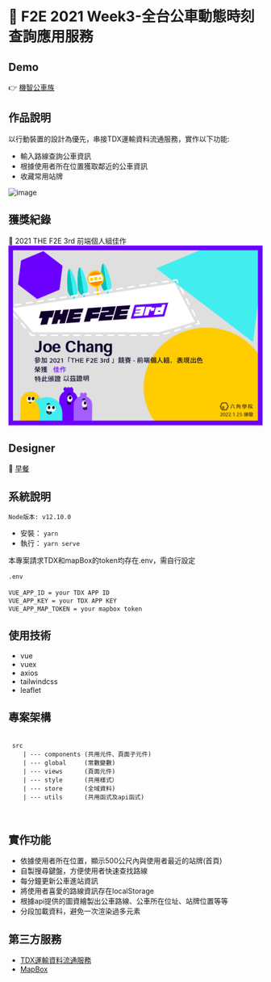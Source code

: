 # 🚌 F2E 2021 Week3-全台公車動態時刻查詢應用服務

## Demo

👉 [機智公車族](https://changchiao.github.io/bus_timetable/#/)


## 作品說明

以行動裝置的設計為優先，串接TDX運輸資料流通服務，實作以下功能:

- 輸入路線查詢公車資訊
- 根據使用者所在位置獲取鄰近的公車資訊
- 收藏常用站牌

![image](https://user-images.githubusercontent.com/24662856/161200768-2c7afd24-5f3d-4d7c-98c6-d55bbca61437.png)


## 獲獎紀錄
🏅 2021 THE F2E 3rd 前端個人組佳作
![image](./public/JoeChang.png)

## Designer

👏 [早餐](https://2021.thef2e.com/users/6296427084285739247?week=3&type=1)




## 系統說明

`Node版本: v12.10.0`

- 安裝： `yarn`
- 執行： `yarn serve`


本專案請求TDX和mapBox的token均存在.env，需自行設定

```
.env

VUE_APP_ID = your TDX APP ID 
VUE_APP_KEY = your TDX APP KEY 
VUE_APP_MAP_TOKEN = your mapbox token
```


## 使用技術

- vue
- vuex
- axios
- tailwindcss
- leaflet


## 專案架構

```

 src
    | --- components (共用元件、頁面子元件)
    | --- global     (常數變數)
    | --- views      (頁面元件)
    | --- style      (共用樣式）
    | --- store      (全域資料)
    | --- utils      (共用函式及api函式)

         
```


## 實作功能

-   依據使用者所在位置，顯示500公尺內與使用者最近的站牌(首頁)
-   自製搜尋鍵盤，方便使用者快速查找路線
-   每分鐘更新公車進站資訊
-   將使用者喜愛的路線資訊存在localStorage
-   根據api提供的圖資繪製出公車路線、公車所在位址、站牌位置等等
-   分段加載資料，避免一次渲染過多元素


## 第三方服務

- [TDX運輸資料流通服務](https://tdx.transportdata.tw/api-service/swagger)
- [MapBox](https://www.mapbox.com/)
